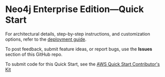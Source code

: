 # Neo4j Enterprise Edition—Quick Start

For architectural details, step-by-step instructions, and customization options, refer to the [deployment guide](https://fwd.aws/7bJeD?).

To post feedback, submit feature ideas, or report bugs, use the **Issues** section of this GitHub repo. 

To submit code for this Quick Start, see the [AWS Quick Start Contributor's Kit](https://aws-quickstart.github.io/)
